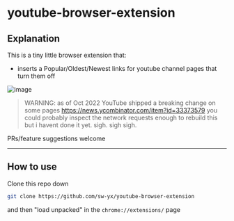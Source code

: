 # youtube-browser-extension


## Explanation

This is a tiny little browser extension that:

- inserts a Popular/Oldest/Newest links for youtube channel pages that turn them off

![image](https://user-images.githubusercontent.com/6764957/194198492-27d89a99-c43c-4e09-926b-88ae23ba1fdb.png)


> WARNING: as of Oct 2022 YouTube shipped a breaking change on some pages https://news.ycombinator.com/item?id=33373579 you could probably inspect the network requests enough to rebuild this but i havent done it yet. sigh. sigh sigh.

PRs/feature suggestions welcome

---

## How to use

Clone this repo down 

```bash
git clone https://github.com/sw-yx/youtube-browser-extension
```

and then "load unpacked" in the `chrome://extensions/` page

